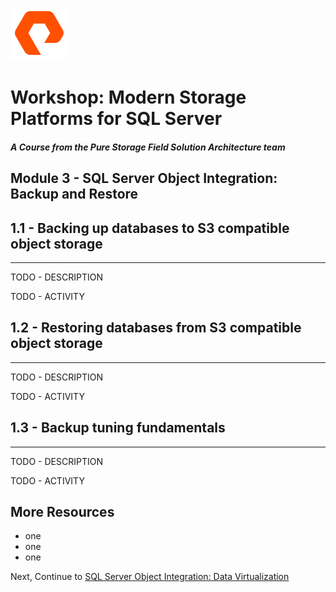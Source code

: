 ![](graphics/purestorage.png)

# Workshop: Modern Storage Platforms for SQL Server

#### <i>A Course from the Pure Storage Field Solution Architecture team</i>

## Module 3 - SQL Server Object Integration: Backup and Restore


## 1.1 - Backing up databases to S3 compatible object storage
---
TODO - DESCRIPTION

TODO - ACTIVITY


## 1.2 - Restoring databases from S3 compatible object storage
---
TODO - DESCRIPTION

TODO - ACTIVITY

## 1.3 - Backup tuning fundamentals
---
TODO - DESCRIPTION

TODO - ACTIVITY

## More Resources
- one
- one
- one


Next, Continue to [SQL Server Object Integration: Data Virtualization](./4-SQLObjectIntegrationDataVirtualization.md)

